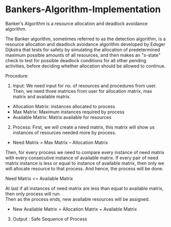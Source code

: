 # Bankers-Algorithm-Implementation
Banker’s Algorithm is a resource allocation and deadlock avoidance algorithm.

The Banker algorithm, sometimes referred to as the detection algorithm, is a resource allocation and deadlock avoidance algorithm 
developed by Edsger Dijkstra that tests for safety by simulating the allocation of predetermined maximum possible amounts of all 
resources, and then makes an "s-state" check to test for possible deadlock conditions for all other pending activities, before
deciding whether allocation should be allowed to continue. 

Procedure: 
1. Input: 
We need input for no. of resources and procedures from user. Then, we need three matrices from user for allocation matrix,
max matrix and available matrix.  

* Allocation Matrix: instances allocated to process 
* Max Matrix: Maximum instances required by process 
* Available Matrix: Matrix available for resources 

2. Process: 
First, we will create a need matrix, this matrix will show us instances of resources needed more by process.  
- Need Matrix = Max Matrix – Allocation Matrix 

Then, for every process we need to compare every instance of need matrix with every consecutive instance of available matrix. 
If every pair of need matrix instance is less or equal to instance of available matrix, then only we will allocate resource to 
that process. And hence, the process will be done.  

Need Matrix <= Available Matrix 

At last if all instances of need matrix are less than equal to available matrix, then only process will run.  
Then as the process ends, new available resources will be assigned.  

- New Available Matrix = Allocation Matrix + Available Matrix 


3. Output : Safe Sequence of Process 
